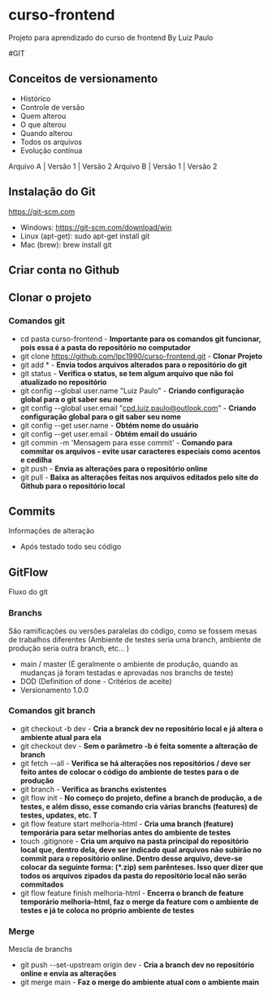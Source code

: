 # curso-frontend
Projeto para aprendizado do curso de frontend
By Luiz Paulo

#GIT
## Conceitos de versionamento
- Histórico
- Controle de versão
- Quem alterou
- O que alterou
- Quando alterou
- Todos os arquivos
- Evolução contínua

Arquivo A | Versão 1 | Versão 2
Arquivo B | Versão 1 | Versão 2

## Instalação do Git
https://git-scm.com

- Windows: https://git-scm.com/download/win
- Linux (apt-get): sudo apt-get install git
- Mac (brew): brew install git

## Criar conta no Github

## Clonar o projeto
### Comandos git
- cd pasta curso-frontend - **Importante para os comandos git funcionar, pois essa é a pasta do repositório no computador**
- git clone https://github.com/lpc1990/curso-frontend.git - **Clonar Projeto**
- git add * - **Envia todos arquivos alterados para o repositório do git**
- git status - **Verifica o status, se tem algum arquivo que não foi atualizado no repositório**
- git config --global user.name "Luiz Paulo" - **Criando configuração global para o git saber seu nome**
- git config --global user.email "cpd.luiz.paulo@outlook.com" - **Criando configuração global para o git saber seu nome**
- git config --get user.name - **Obtém nome do usuário**
- git config --get user.email - **Obtém email do usuário**
- git commin -m 'Mensagem para esse commit' - **Comando para commitar os arquivos - evite usar caracteres especiais como acentos e cedilha**
- git push - **Envia as alterações para o repositório online**
- git pull - **Baixa as alterações feitas nos arquivos editados pelo site do Github para o repositório local**

## Commits
Informações de alteração
- Após testado todo seu código

## GitFlow
Fluxo do git

### Branchs
São ramificações ou versões paralelas do código, como se fossem mesas de trabalhos diferentes (Ambiente de testes seria uma branch, ambiente de produção seria outra branch, etc... )

- main / master (É geralmente o ambiente de produção, quando as mudanças já foram testadas e aprovadas nos branchs de teste)
- DOD (Definition of done - Critérios de aceite)
- Versionamento 1.0.0
### Comandos git branch
- git checkout -b dev - **Cria a branck dev no repositório local e já altera o ambiente atual para ela**
- git checkout dev - **Sem o parâmetro -b é feita somente a alteração de branch** 
- git fetch --all - **Verifica se há alterações nos repositórios / deve ser feito antes de colocar o código do ambiente de testes para o de produção**
- git branch - **Verifica as branchs existentes**
- git flow init - **No começo do projeto, define a branch de produção, a de testes, e além disso, esse comando cria várias branchs (features) de testes, updates, etc. T**
- git flow feature start melhoria-html - **Cria uma branch (feature) temporária para setar melhorias antes do ambiente de testes**
- touch .gitignore - **Cria um arquivo na pasta principal do repositório local que, dentro dela, deve ser indicado qual arquivos não subirão no commit para o repositório online. Dentro desse arquivo, deve-se colocar da seguinte forma: (*.zip) sem parênteses. Isso quer dizer que todos os arquivos zipados da pasta do repositório local não serão commitados**
- git flow feature finish melhoria-html - **Encerra o branch de feature temporário melhoria-html, faz o merge da feature com o ambiente de testes e já te coloca no próprio ambiente de testes**

### Merge
Mescla de branchs

- git push --set-upstream origin dev - **Cria a branch dev no repositório online e envia as alterações**
- git merge main - **Faz o merge do ambiente atual com o ambiente main**